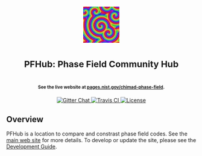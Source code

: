 <p align="center">
<img src="https://raw.githubusercontent.com/usnistgov/chimad-phase-field/nist-pages/images/favicon/favicon-96x96.png"
     height="96"
     alt="CHiMaD logo"
     class="inline">
</p>

<h1> <p align="center"><sup><strong>
PFHub: Phase Field Community Hub
</strong></sup></p>
</h1>

<p align="center"><sup><strong>
See the live website at <a href="https://pages.nist.gov/chimad-phase-field">pages.nist.gov/chimad-phase-field</a>.
</strong></sup></p>

<p align="center">
<a href="https://gitter.im/usnistgov/chimad-phase-field" target="_blank">
<img src="https://img.shields.io/gitter/room/gitterHQ/gitter.svg"
alt="Gitter Chat">
</a>
<a href="https://travis-ci.org/usnistgov/chimad-phase-field" target="_blank">
<img src="https://api.travis-ci.org/usnistgov/chimad-phase-field.svg"
alt="Travis CI">
</a>
<a href="https://github.com/usnistgov/chimad-phase-field/blob/nist-pages/LICENSE.md">
<img src="https://img.shields.io/badge/license-mit-blue.svg" alt="License" height="18">
</a>
</p>

## Overview

PFHub is a location to compare and constrast phase field codes. See
the [main web site](https://pages.nist.gov/chimad-phase-field) for
more details. To develop or update the site, please see the
[Development
Guide](https://pages.nist.gov/chimad-phase-field/DEVELOPMENT).
